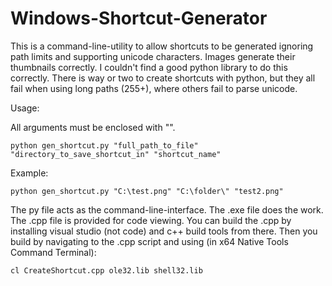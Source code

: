 # Windows-Shortcut-Generator
This is a command-line-utility to allow shortcuts to be generated ignoring path limits and supporting unicode characters.
Images generate their thumbnails correctly. I couldn't find a good python library to do this correctly. There is way or two to create shortcuts with python, but they all fail when using long paths (255+), where others fail to parse unicode.

Usage:

All arguments must be enclosed with "".
```
python gen_shortcut.py "full_path_to_file" "directory_to_save_shortcut_in" "shortcut_name"
```
Example:
```
python gen_shortcut.py "C:\test.png" "C:\folder\" "test2.png"
```
The py file acts as the command-line-interface. The .exe file does the work. The .cpp file is provided for code viewing.
You can build the .cpp by installing visual studio (not code) and c++ build tools from there. Then you build by navigating to the .cpp script and using (in x64 Native Tools Command Terminal):
```
cl CreateShortcut.cpp ole32.lib shell32.lib
```
